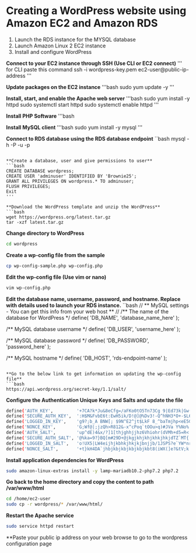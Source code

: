 # Creating a WordPress website using Amazon EC2 and Amazon RDS

1. Launch the RDS instance for the MYSQL database
2. Launch Amazon Linux 2 EC2 instance 
3. Install and configure WordPress 

**Connect to your EC2 instance through SSH (Use CLI or EC2 connect)**
''' for CLI paste this command
ssh -i wordpress-key.pem ec2-user@public-ip-address
'''

**Update packages on the EC2 instance** 
 '''bash
sudo yum update -y
'''

**Install, start, and enable the Apache web server**
'''bash
sudo yum install -y httpd
sudo systemctl start httpd
sudo systemctl enable httpd
'''

**Install PHP Software**
 '''bash

**Install MySQL client**
'''bash 
sudo yum install -y mysql
'''

**Connect to RDS database using the RDS database endpoint**
``bash
mysql -h <rds-database-endpoint> -P <port-no> -u <user> -p <password>
```

**Create a database, user and give permissions to user**
```bash
CREATE DATABASE wordpress;
CREATE USER 'adminuser' IDENTIFIED BY 'Brownie25';
GRANT ALL PRIVILEGES ON wordpress.* TO adminuser;
FLUSH PRIVILEGES;
Exit
'''

**Download the WordPress template and unzip the WordPress**
```bash
wget https://wordpress.org/latest.tar.gz
tar -xzf latest.tar.gz
```

**Change directory to WordPress**
```bash
cd wordpress
```

**Create a wp-config file from the sample**
```bash
cp wp-config-sample.php wp-config.php
```

**Edit the wp-config file (Use vim or nano)**
```bash
vim wp-config.php
```

**Edit the database name, username, password, and hostname. Replace with details used to launch your RDS instance.**
``bash
// ** MySQL settings - You can get this info from your web host ** //
/** The name of the database for WordPress */
define( 'DB_NAME', 'database_name_here' );

/** MySQL database username */
define( 'DB_USER', 'username_here' );

/** MySQL database password */
define( 'DB_PASSWORD', 'password_here' );

/** MySQL hostname */
define( 'DB_HOST', 'rds-endpoint-name' );
```

**Go to the below link to get information on updating the wp-config file**
```bash
https://api.wordpress.org/secret-key/1.1/salt/
```

**Configure the Authentication Unique Keys and Salts and update the file**
```bash
define('AUTH_KEY',         '+7CA?k*Ju&8eCfg=/aFKo0tO5Tn73Cg 9|Ed73k|Gw(3^');
define('SECURE_AUTH_KEY',  ':H$M&FvbE6t:EwH5ik/D!@]@%Dv3!-Q^hNH3*O+-$L6c*|');
define('LOGGED_IN_KEY',    'g9?;b_A BNW[; $9N^E2^jt$LkF 8_^baTmjhp<eE5GUd');
define('NONCE_KEY',        'G;Wf@|;jzQh>R812&-x^cPoq`tOOu>q)#JVa Y%No%.JpZ[');
define('AUTH_SALT',        'up^dE)4&x/?]1[thjghhjjhz6Vhiohr(dVMh+d5=R<.l_#l');
define('SECURE_AUTH_SALT', '@%ka=9?}BQ[m#29D+@jkgjkhjkhjkhkjhkjdTZ`MT{|fypE~');
define('LOGGED_IN_SALT',   'o!UX5|LW4eijhjkbhkjhkjkjbnjjb/1JSPS?e`YW*nrWb|FG ');
define('NONCE_SALT',       '+t}kH4DA`jhbjkbjkbjkbjkbjkbt8(iWX(]e?&tV;k:>|)IoE');
```

**Install application dependencies for WordPress**
```bash
sudo amazon-linux-extras install -y lamp-mariadb10.2-php7.2 php7.2
```

**Go back to the home directory and copy the content to path /var/www/html**
```bash
cd /home/ec2-user        
sudo cp -r wordpress/* /var/www/html/
```

**Restart the Apache service**
```bash
sudo service httpd restart
```

**Paste your public ip address on your web browse to go to the wordpress configuration page
